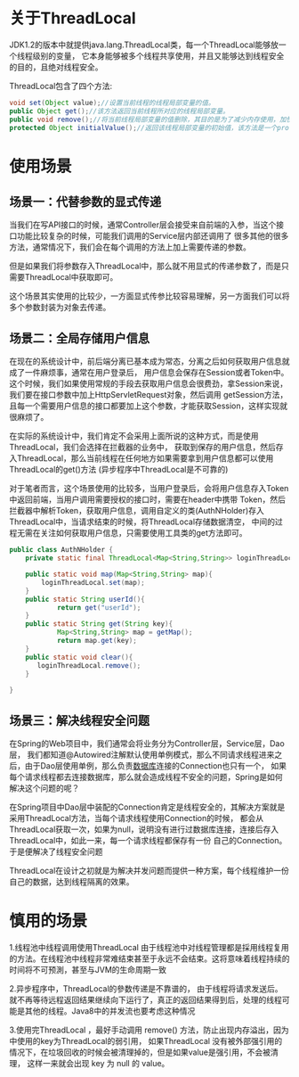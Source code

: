 # 关于ThreadLocal

JDK1.2的版本中就提供java.lang.ThreadLocal类，每一个ThreadLocal能够放一个线程级别的变量， 它本身能够被多个线程共享使用，并且又能够达到线程安全的目的，且绝对线程安全。

ThreadLocal包含了四个方法:

```java
void set(Object value);//设置当前线程的线程局部变量的值。
public Object get();//该方法返回当前线程所对应的线程局部变量。
public void remove();//将当前线程局部变量的值删除，其目的是为了减少内存使用，加快内存回收。
protected Object initialValue();//返回该线程局部变量的初始值，该方法是一个protected的方法，目的是为了让子类覆盖而设计的。
```

# 使用场景

## 场景一：代替参数的显式传递

当我们在写API接口的时候，通常Controller层会接受来自前端的入参，当这个接口功能比较复杂的时候，可能我们调用的Service层内部还调用了 很多其他的很多方法，通常情况下，我们会在每个调用的方法上加上需要传递的参数。

但是如果我们将参数存入ThreadLocal中，那么就不用显式的传递参数了，而是只需要ThreadLocal中获取即可。

这个场景其实使用的比较少，一方面显式传参比较容易理解，另一方面我们可以将多个参数封装为对象去传递。

## 场景二：全局存储用户信息

在现在的系统设计中，前后端分离已基本成为常态，分离之后如何获取用户信息就成了一件麻烦事，通常在用户登录后， 用户信息会保存在Session或者Token中。这个时候，我们如果使用常规的手段去获取用户信息会很费劲，拿Session来说，我们要在接口参数中加上HttpServletRequest对象，然后调用 getSession方法，且每一个需要用户信息的接口都要加上这个参数，才能获取Session，这样实现就很麻烦了。

在实际的系统设计中，我们肯定不会采用上面所说的这种方式，而是使用ThreadLocal，我们会选择在拦截器的业务中， 获取到保存的用户信息，然后存入ThreadLocal，那么当前线程在任何地方如果需要拿到用户信息都可以使用ThreadLocal的get()方法 (异步程序中ThreadLocal是不可靠的)

对于笔者而言，这个场景使用的比较多，当用户登录后，会将用户信息存入Token中返回前端，当用户调用需要授权的接口时，需要在header中携带 Token，然后拦截器中解析Token，获取用户信息，调用自定义的类(AuthNHolder)存入ThreadLocal中，当请求结束的时候，将ThreadLocal存储数据清空， 中间的过程无需在关注如何获取用户信息，只需要使用工具类的get方法即可。

```java
public class AuthNHolder {
	private static final ThreadLocal<Map<String,String>> loginThreadLocal = new ThreadLocal<Map<String,String>>();

	public static void map(Map<String,String> map){
		loginThreadLocal.set(map);
	}
	public static String userId(){
    		return get("userId");
	}
	public static String get(String key){
    		Map<String,String> map = getMap();
    		return map.get(key);
    }
	public static void clear(){
       loginThreadLocal.remove();
	}
	
}
```



## 场景三：解决线程安全问题

在Spring的Web项目中，我们通常会将业务分为Controller层，Service层，Dao层， 我们都知道@Autowired注解默认使用单例模式，那么不同请求线程进来之后，由于Dao层使用单例，那么负责[数据库](https://cloud.tencent.com/solution/database?from=10680)连接的Connection也只有一个， 如果每个请求线程都去连接数据库，那么就会造成线程不安全的问题，Spring是如何解决这个问题的呢？

在Spring项目中Dao层中装配的Connection肯定是线程安全的，其解决方案就是采用ThreadLocal方法，当每个请求线程使用Connection的时候， 都会从ThreadLocal获取一次，如果为null，说明没有进行过数据库连接，连接后存入ThreadLocal中，如此一来，每一个请求线程都保存有一份 自己的Connection。于是便解决了线程安全问题

ThreadLocal在设计之初就是为解决并发问题而提供一种方案，每个线程维护一份自己的数据，达到线程隔离的效果。

# 慎用的场景

1.线程池中线程调用使用ThreadLocal 由于线程池中对线程管理都是採用线程复用的方法。在线程池中线程非常难结束甚至于永远不会结束。这将意味着线程持续的时间将不可预測，甚至与JVM的生命周期一致

2.异步程序中，ThreadLocal的參数传递是不靠谱的， 由于线程将请求发送后。就不再等待远程返回结果继续向下运行了，真正的返回结果得到后，处理的线程可能是其他的线程。Java8中的并发流也要考虑这种情况

3.使用完ThreadLocal ，最好手动调用 remove() 方法，防止出现内存溢出，因为中使用的key为ThreadLocal的弱引用， 如果ThreadLocal 没有被外部强引用的情况下，在垃圾回收的时候会被清理掉的，但是如果value是强引用，不会被清理， 这样一来就会出现 key 为 null 的 value。
